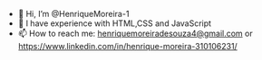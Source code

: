 - 👋 Hi, I’m @HenriqueMoreira-1
- 🌱 I have experience with HTML,CSS and JavaScript
- 📫 How to reach me: henriquemoreiradesouza4@gmail.com or https://www.linkedin.com/in/henrique-moreira-310106231/
